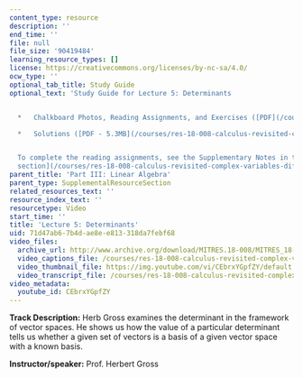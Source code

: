 ```yaml
---
content_type: resource
description: ''
end_time: ''
file: null
file_size: '90419484'
learning_resource_types: []
license: https://creativecommons.org/licenses/by-nc-sa/4.0/
ocw_type: ''
optional_tab_title: Study Guide
optional_text: 'Study Guide for Lecture 5: Determinants


  *   Chalkboard Photos, Reading Assignments, and Exercises ([PDF](/courses/res-18-008-calculus-revisited-complex-variables-differential-equations-and-linear-algebra-fall-2011/resources/mitres_18_008_partiii_lec05))

  *   Solutions ([PDF - 5.3MB](/courses/res-18-008-calculus-revisited-complex-variables-differential-equations-and-linear-algebra-fall-2011/resources/mitres_18_008_partiii_sol05))


  To complete the reading assignments, see the Supplementary Notes in the [Study Materials
  section](/courses/res-18-008-calculus-revisited-complex-variables-differential-equations-and-linear-algebra-fall-2011/pages/study-materials).'
parent_title: 'Part III: Linear Algebra'
parent_type: SupplementalResourceSection
related_resources_text: ''
resource_index_text: ''
resourcetype: Video
start_time: ''
title: 'Lecture 5: Determinants'
uid: 71d47ab6-7b4d-ae8e-e813-318da7febf68
video_files:
  archive_url: http://www.archive.org/download/MITRES.18-008/MITRES_18-008_Part3_lec5_300k.mp4
  video_captions_file: /courses/res-18-008-calculus-revisited-complex-variables-differential-equations-and-linear-algebra-fall-2011/228173fe7034525fa258bdaca2803e26_CEbrxYGpfZY.vtt
  video_thumbnail_file: https://img.youtube.com/vi/CEbrxYGpfZY/default.jpg
  video_transcript_file: /courses/res-18-008-calculus-revisited-complex-variables-differential-equations-and-linear-algebra-fall-2011/5975e9a5afaf4901dd0da3fafd53af6e_CEbrxYGpfZY.pdf
video_metadata:
  youtube_id: CEbrxYGpfZY
---
```


**Track Description:** Herb Gross examines the determinant in the framework of vector spaces. He shows us how the value of a particular determinant tells us whether a given set of vectors is a basis of a given vector space with a known basis.

**Instructor/speaker:** Prof. Herbert Gross

